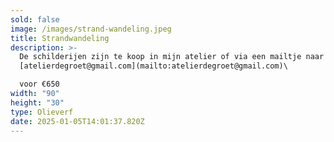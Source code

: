 ```yaml
---
sold: false
image: /images/strand-wandeling.jpeg
title: Strandwandeling
description: >-
  De schilderijen zijn te koop in mijn atelier of via een mailtje naar
  [atelierdegroet@gmail.com](mailto:atelierdegroet@gmail.com)\

  voor €650
width: "90"
height: "30"
type: Olieverf
date: 2025-01-05T14:01:37.820Z
---
```

